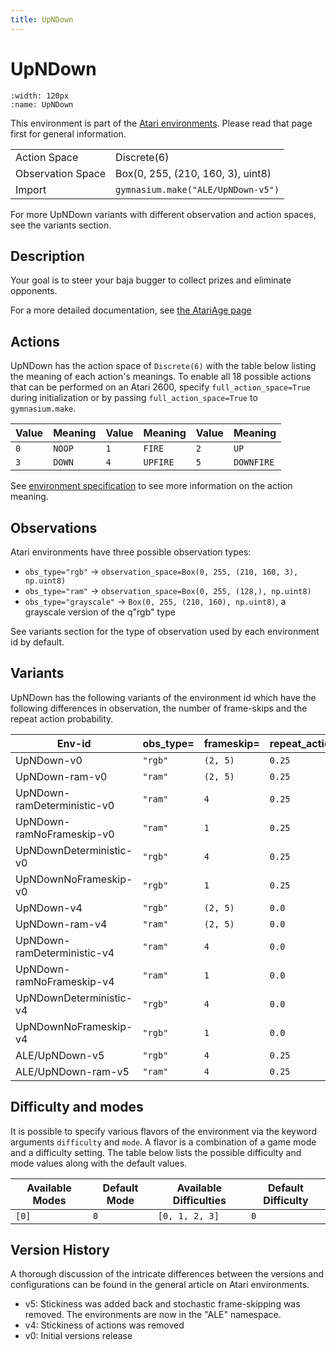 ```yaml
---
title: UpNDown
---
```


# UpNDown

```{figure} ../../_static/videos/environments/up_n_down.gif
:width: 120px
:name: UpNDown
```

This environment is part of the <a href='..'>Atari environments</a>. Please read that page first for general information.

|                   |                                    |
|-------------------|------------------------------------|
| Action Space      | Discrete(6)                        |
| Observation Space | Box(0, 255, (210, 160, 3), uint8)  |
| Import            | `gymnasium.make("ALE/UpNDown-v5")` |

For more UpNDown variants with different observation and action spaces, see the variants section.

## Description

Your goal is to steer your baja bugger to collect prizes and eliminate opponents.

For a more detailed documentation, see [the AtariAge page](https://atariage.com/manual_html_page.php?SoftwareLabelID=574)

## Actions

UpNDown has the action space of `Discrete(6)` with the table below listing the meaning of each action's meanings.
To enable all 18 possible actions that can be performed on an Atari 2600, specify `full_action_space=True` during
initialization or by passing `full_action_space=True` to `gymnasium.make`.

| Value   | Meaning   | Value   | Meaning   | Value   | Meaning    |
|---------|-----------|---------|-----------|---------|------------|
| `0`     | `NOOP`    | `1`     | `FIRE`    | `2`     | `UP`       |
| `3`     | `DOWN`    | `4`     | `UPFIRE`  | `5`     | `DOWNFIRE` |

See [environment specification](../env-spec) to see more information on the action meaning.

## Observations

Atari environments have three possible observation types:

- `obs_type="rgb"` -> `observation_space=Box(0, 255, (210, 160, 3), np.uint8)`
- `obs_type="ram"` -> `observation_space=Box(0, 255, (128,), np.uint8)`
- `obs_type="grayscale"` -> `Box(0, 255, (210, 160), np.uint8)`, a grayscale version of the q"rgb" type

See variants section for the type of observation used by each environment id by default.

## Variants

UpNDown has the following variants of the environment id which have the following differences in observation,
the number of frame-skips and the repeat action probability.

| Env-id                      | obs_type=   | frameskip=   | repeat_action_probability=   |
|-----------------------------|-------------|--------------|------------------------------|
| UpNDown-v0                  | `"rgb"`     | `(2, 5)`     | `0.25`                       |
| UpNDown-ram-v0              | `"ram"`     | `(2, 5)`     | `0.25`                       |
| UpNDown-ramDeterministic-v0 | `"ram"`     | `4`          | `0.25`                       |
| UpNDown-ramNoFrameskip-v0   | `"ram"`     | `1`          | `0.25`                       |
| UpNDownDeterministic-v0     | `"rgb"`     | `4`          | `0.25`                       |
| UpNDownNoFrameskip-v0       | `"rgb"`     | `1`          | `0.25`                       |
| UpNDown-v4                  | `"rgb"`     | `(2, 5)`     | `0.0`                        |
| UpNDown-ram-v4              | `"ram"`     | `(2, 5)`     | `0.0`                        |
| UpNDown-ramDeterministic-v4 | `"ram"`     | `4`          | `0.0`                        |
| UpNDown-ramNoFrameskip-v4   | `"ram"`     | `1`          | `0.0`                        |
| UpNDownDeterministic-v4     | `"rgb"`     | `4`          | `0.0`                        |
| UpNDownNoFrameskip-v4       | `"rgb"`     | `1`          | `0.0`                        |
| ALE/UpNDown-v5              | `"rgb"`     | `4`          | `0.25`                       |
| ALE/UpNDown-ram-v5          | `"ram"`     | `4`          | `0.25`                       |

## Difficulty and modes

It is possible to specify various flavors of the environment via the keyword arguments `difficulty` and `mode`.
A flavor is a combination of a game mode and a difficulty setting. The table below lists the possible difficulty and mode values
along with the default values.

| Available Modes   | Default Mode   | Available Difficulties   | Default Difficulty   |
|-------------------|----------------|--------------------------|----------------------|
| `[0]`             | `0`            | `[0, 1, 2, 3]`           | `0`                  |

## Version History

A thorough discussion of the intricate differences between the versions and configurations can be found in the general article on Atari environments.

* v5: Stickiness was added back and stochastic frame-skipping was removed. The environments are now in the "ALE" namespace.
* v4: Stickiness of actions was removed
* v0: Initial versions release
